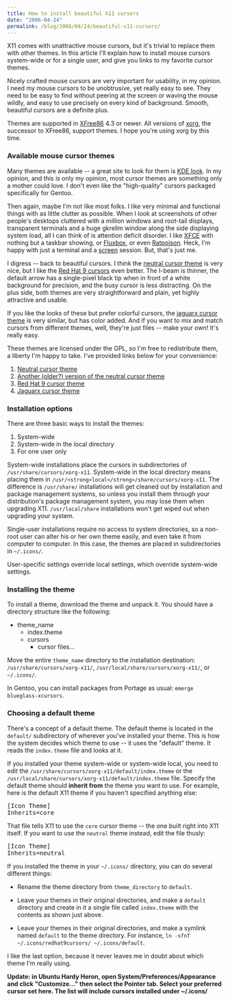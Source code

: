 ```yaml
---
title: How to install beautiful X11 cursors
date: "2006-04-24"
permalink: /blog/2006/04/24/beautiful-x11-cursors/
---
```

X11 comes with unattractive mouse cursors, but it's trivial to replace them with other themes. In this article I'll explain how to install mouse cursors system-wide or for a single user, and give you links to my favorite cursor themes.

Nicely crafted mouse cursors are very important for usability, in my opinion. I need my mouse cursors to be unobtrusive, yet really easy to see. They need to be easy to find without peering at the screen or waving the mouse wildly, and easy to use precisely on every kind of background. Smooth, beautiful cursors are a definite plus.

Themes are supported in [XFree86][1] 4.3 or newer. All versions of [xorg][2], the successor to XFree86, support themes. I hope you're using xorg by this time.

### Available mouse cursor themes

Many themes are available -- a great site to look for them is [KDE look][3]. In my opinion, and this is only my opinion, most cursor themes are something only a mother could love. I don't even like the "high-quality" cursors packaged specifically for Gentoo.

Then again, maybe I'm not like most folks. I like very minimal and functional things with as little clutter as possible. When I look at screenshots of other people's desktops cluttered with a million windows and root-tail displays, transparent terminals and a huge gkrellm window along the side displaying system load, all I can think of is attention deficit disorder. I like [XFCE][4] with nothing but a taskbar showing, or [Fluxbox][5], or even [Ratpoison][6]. Heck, I'm happy with just a terminal and a [screen][7] session. But, that's just me.

I digress -- back to beautiful cursors. I think the [neutral cursor theme][8] is very nice, but I like the [Red Hat 9 cursors][9] even better. The I-beam is thinner, the default arrow has a single-pixel black tip when in front of a white background for precision, and the busy cursor is less distracting. On the plus side, both themes are very straightforward and plain, yet highly attractive and usable.

If you like the looks of these but prefer colorful cursors, the [jaguarx cursor theme][10] is very similar, but has color added. And if you want to mix and match cursors from different themes, well, they're just files -- make your own! It's really easy.

These themes are licensed under the GPL, so I'm free to redistribute them, a liberty I'm happy to take. I've provided links below for your convenience:

1.  [Neutral cursor theme][11]
2.  [Another (older?) version of the neutral cursor theme][12]
3.  [Red Hat 9 cursor theme][13]
4.  [Jaguarx cursor theme][14]

### Installation options

There are three basic ways to install the themes:

1.  System-wide
2.  System-wide in the local directory
3.  For one user only

System-wide installations place the cursors in subdirectories of `/usr/share/cursors/xorg-x11`. System-wide in the local directory means placing them in `/usr/<strong>local</strong>/share/cursors/xorg-x11`. The difference is `/usr/share/` installations will get cleaned out by installation and package management systems, so unless you install them through your distribution's package management system, you may lose them when upgrading X11. `/usr/local/share` installations won't get wiped out when upgrading your system.

Single-user installations require no access to system directories, so a non-root user can alter his or her own theme easily, and even take it from computer to computer. In this case, the themes are placed in subdirectories in `~/.icons/`.

User-specific settings override local settings, which override system-wide settings.

### Installing the theme

To install a theme, download the theme and unpack it. You should have a directory structure like the following:

*   theme_name 
    *   index.theme
    *   cursors 
        *   cursor files&#8230;

Move the entire `theme_name` directory to the installation destination: `/usr/share/cursors/xorg-x11/`, `/usr/local/share/cursors/xorg-x11/`, or `~/.icons/`.

In Gentoo, you can install packages from Portage as usual: `emerge blueglass-xcursors`.

### Choosing a default theme

There's a concept of a default theme. The default theme is located in the `default/` subdirectory of wherever you've installed your theme. This is how the system decides which theme to use -- it uses the "default" theme. It reads the `index.theme` file and looks at it.

If you installed your theme system-wide or system-wide local, you need to edit the `/usr/share/cursors/xorg-x11/default/index.theme` or the `/usr/local/share/cursors/xorg-x11/default/index.theme` file. Specify the default theme should **inherit from** the theme you want to use. For example, here is the default X11 theme if you haven't specified anything else:

<pre>[Icon Theme]
Inherits=core</pre>

That file tells X11 to use the `core` cursor theme -- the one built right into X11 itself. If you want to use the `neutral` theme instead, edit the file thusly:

<pre>[Icon Theme]
Inherits=neutral</pre>

If you installed the theme in your `~/.icons/` directory, you can do several different things:

*   Rename the theme directory from `theme_directory` to `default`.
*   Leave your themes in their original directories, and make a `default` directory and create in it a single file called `index.theme` with the contents as shown just above.
*   Leave your themes in their original directories, and make a symlink named `default` to the theme directory. For instance, `ln -sfnT ~/.icons/redhat9cursors/ ~/.icons/default`. </ul> 
    I like the last option, because it never leaves me in doubt about which theme I'm really using.
    
    **Update: in Ubuntu Hardy Heron, open System/Preferences/Appearance and click "Customize&#8230;" then select the Pointer tab. Select your preferred cursor set here. The list will include cursors installed under ~/.icons/**

 [1]: http://www.xfree86.org/
 [2]: http://www.x.org/
 [3]: http://www.kde-look.org/?xcontentmode=36
 [4]: http://www.xfce.org
 [5]: http://fluxbox.sourceforge.net
 [6]: http://www.nongnu.org/ratpoison/
 [7]: http://www.gnu.org/software/screen/
 [8]: http://www.kde-look.org/content/show.php?content=28310
 [9]: http://www.kde-look.org/content/show.php?content=5600
 [10]: http://www.kde-look.org/content/show.php?content=6679
 [11]: /articles/neutral.tar.gz
 [12]: /articles/neutral-old.tar.gz
 [13]: /articles/redhat9cursors.tar.gz
 [14]: /articles/jaguarx.tar.gz
